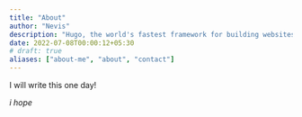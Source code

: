 ```yaml
---
title: "About"
author: "Nevis"
description: "Hugo, the world's fastest framework for building websites"
date: 2022-07-08T00:00:12+05:30
# draft: true
aliases: ["about-me", "about", "contact"]
---
```


I will write this one day!

*i hope* 